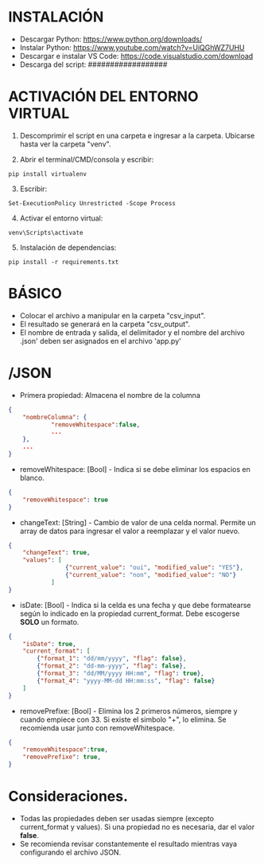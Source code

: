 # INSTALACIÓN
- Descargar Python: https://www.python.org/downloads/
- Instalar Python: https://www.youtube.com/watch?v=UiQGhWZ7UHU
- Descargar e instalar VS Code: https://code.visualstudio.com/download
- Descarga del script: ##################

# ACTIVACIÓN DEL ENTORNO VIRTUAL
1. Descomprimir el script en una carpeta e ingresar a la carpeta. Ubicarse hasta ver la carpeta "venv".

2. Abrir el terminal/CMD/consola y escribir:
```
pip install virtualenv
```

3. Escribir:
```
Set-ExecutionPolicy Unrestricted -Scope Process
```

4. Activar el entorno virtual:
```
venv\Scripts\activate
```

5. Instalación de dependencias:
```
pip install -r requirements.txt
```

# BÁSICO
- Colocar el archivo a manipular en la carpeta "csv_input".
- El resultado se generará en la carpeta "csv_output".
- El nombre de entrada y salida, el delimitador y el nombre del archivo .json' deben ser asignados en el archivo 'app.py'


# /JSON

- Primera propiedad: Almacena el nombre de la columna

```json
{
    "nombreColumna": {
            "removeWhitespace":false,
            ...
    },
    ...
}
```

- removeWhitespace: [Bool] - Indica si se debe eliminar los espacios en blanco.

```json
{
    "removeWhitespace": true
}
```

- changeText: [String] - Cambio de valor de una celda normal. Permite un array de datos para ingresar el valor a reemplazar y el valor nuevo.

```json
{
    "changeText": true,
    "values": [
                {"current_value": "oui", "modified_value": "YES"},
                {"current_value": "non", "modified_value": "NO"}
            ]
}
```

- isDate: [Bool] - Indica si la celda es una fecha y que debe formatearse según lo indicado en la propiedad current_format. Debe escogerse **SOLO** un formato.

```json
{
    "isDate": true,
    "current_format": [
        {"format_1": "dd/mm/yyyy", "flag": false},
        {"format_2": "dd-mm-yyyy", "flag": false},
        {"format_3": "dd/MM/yyyy HH:mm", "flag": true},
        {"format_4": "yyyy-MM-dd HH:mm:ss", "flag": false}
    ]
}
```

- removePrefixe: [Bool] - Elimina los 2 primeros números, siempre y cuando empiece con 33. Si existe el simbolo "+", lo elimina. Se recomienda usar junto con removeWhitespace.

```json
{
    "removeWhitespace":true,
    "removePrefixe": true,
}
```


# Consideraciones.
- Todas las propiedades deben ser usadas siempre (excepto current_format y values). Si una propiedad no es necesaria, dar el valor **false**.
- Se recomienda revisar constantemente el resultado mientras vaya configurando el archivo JSON.
